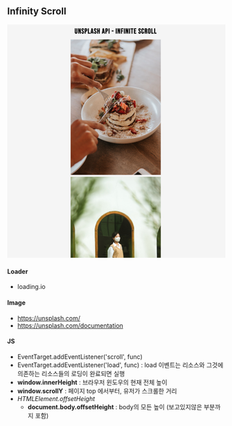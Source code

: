 ## Infinity Scroll

![demo](./demo.png)

#### Loader

- loading.io

#### Image

- https://unsplash.com/
- https://unsplash.com/documentation

#### JS

- EventTarget.addEventListener('scroll', func)
- EventTarget.addEventListener('load', func) : load 이벤트는 리소스와 그것에 의존하는 리소스들의 로딩이 완료되면 실행
- **window.innerHeight** : 브라우저 윈도우의 현재 전체 높이
- **window.scrollY** : 페이지 top 에서부터, 유저가 스크롤한 거리
- _HTMLElement.offsetHeight_
  - **document.body.offsetHeight** : body의 모든 높이 (보고있지않은 부분까지 포함)
